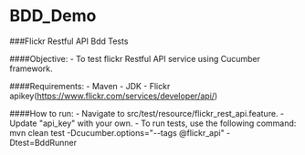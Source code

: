 # BDD_Demo
###Flickr Restful API Bdd Tests

####Objective:
    -   To test flickr Restful API service using Cucumber framework.

####Requirements:
    -   Maven
    -   JDK
    -   Flickr apikey(https://www.flickr.com/services/developer/api/)
    
####How to run:
    - Navigate to src/test/resource/flickr_rest_api.feature. 
    - Update "api_key" with your own.
    - To run tests, use the following command:
     mvn clean test -Dcucumber.options="--tags @flickr_api" -Dtest=BddRunner
